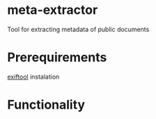 # meta-extractor
Tool for extracting metadata of public documents

# Prerequirements
[exiftool](https://github.com/exiftool/exiftool) instalation

# Functionality 
